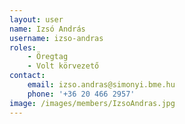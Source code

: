 ```yaml
---
layout: user
name: Izsó András
username: izso-andras
roles:
    - Öregtag
    - Volt körvezető
contact:
    email: izso.andras@simonyi.bme.hu
    phone: '+36 20 466 2957'
image: /images/members/IzsoAndras.jpg
---
```

